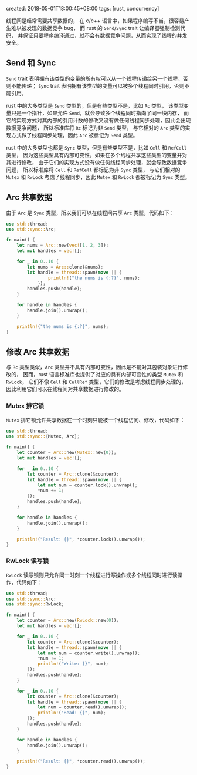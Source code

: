 created: 2018-05-01T18:00:45+08:00
tags: [rust, concurrency]

线程间是经常需要共享数据的，
在 c/c++ 语言中，如果程序编写不当，很容易产生难以被发现的数据竞争 bug，
而 rust 的 `Send`/`Sync` trait 让编译器强制检测代码，
并保证只要程序编译通过，就不会有数据竞争问题，从而实现了线程的并发安全。


## Send 和 Sync

`Send` trait 表明拥有该类型的变量的所有权可以从一个线程传递给另一个线程，否则不能传递；
`Sync` trait 表明拥有该类型的变量可以被多个线程同时引用，否则不能引用。

rust 中的大多类型是 `Send` 类型的，但是有些类型不是，比如 `Rc` 类型，
该类型变量只是一个指针，如果允许 `Send`，就会导致多个线程同时指向了同一块内存，
而它的实现方式对其内部的引用计数的修改又没有做任何线程同步处理，因此会出现数据竞争问题，
所以标准库将 `Rc` 标记为非 `Send` 类型，
与它相对的 `Arc` 类型的实现方式做了线程同步处理，因此 `Arc` 被标记为 `Send` 类型。

rust 中的大多类型也都是 `Sync` 类型，但是有些类型不是，比如 `Cell` 和 `RefCell` 类型，
因为这些类型具有内部可变性，如果在多个线程共享这些类型的变量并对其进行修改，
由于它们的实现方式没有做任何线程同步处理，就会导致数据竞争问题，
所以标准库将 `Cell` 和 `RefCell` 都标记为非 `Sync` 类型，
与它们相对的 `Mutex` 和 `RwLock` 考虑了线程同步，因此 `Mutex` 和 `RwLock` 都被标记为 `Sync` 类型。


## Arc 共享数据

由于 `Arc` 是 `Sync` 类型，所以我们可以在线程间共享 `Arc` 类型，代码如下：

```rust
use std::thread;
use std::sync::Arc;

fn main() {
    let nums = Arc::new(vec![1, 2, 3]);
    let mut handles = vec![];

    for _ in 0..10 {
        let nums = Arc::clone(&nums);
        let handle = thread::spawn(move || {
                println!("the nums is {:?}", nums);
            });
        handles.push(handle);
    }

    for handle in handles {
        handle.join().unwrap();
    }

    println!("the nums is {:?}", nums);
}
```


## 修改 Arc 共享数据

与 `Rc` 类型类似，`Arc` 类型并不具有内部可变性，因此是不能对其包装对象进行修改的，
因而，rust 语言标准库也提供了对应的具有内部可变性的类型 `Mutex` 和 `RwLock`，
它们不像 `Cell` 和 `CellRef` 类型，它们的修改是考虑线程同步处理的，
因此利用它们可以在线程间对共享数据进行修改的。


### Mutex 排它锁

`Mutex` 排它锁允许共享数据在一个时刻只能被一个线程访问、修改，代码如下：

```rust
use std::thread;
use std::sync::{Mutex, Arc};

fn main() {
    let counter = Arc::new(Mutex::new(0));
    let mut handles = vec![];

    for _ in 0..10 {
        let counter = Arc::clone(&counter);
        let handle = thread::spawn(move || {
            let mut num = counter.lock().unwrap();
            *num += 1;
        });
        handles.push(handle);
    }

    for handle in handles {
        handle.join().unwrap();
    }

    println!("Result: {}", *counter.lock().unwrap());
}
```

### RwLock 读写锁

`RwLock` 读写锁则只允许同一时刻一个线程进行写操作或多个线程同时进行读操作，代码如下：

```rust
use std::thread;
use std::sync::Arc;
use std::sync::RwLock;

fn main() {
    let counter = Arc::new(RwLock::new(0));
    let mut handles = vec![];

    for _ in 0..10 {
        let counter = Arc::clone(&counter);
        let handle = thread::spawn(move || {
            let mut num = counter.write().unwrap();
            *num += 1;
            println!("Write: {}", num);
        });
        handles.push(handle);
    }

    for _ in 0..10 {
        let counter = Arc::clone(&counter);
        let handle = thread::spawn(move || {
            let num = counter.read().unwrap();
            println!("Read: {}", num);
        });
        handles.push(handle);
    }

    for handle in handles {
        handle.join().unwrap();
    }

    println!("Result: {}", *counter.read().unwrap());
}
```
